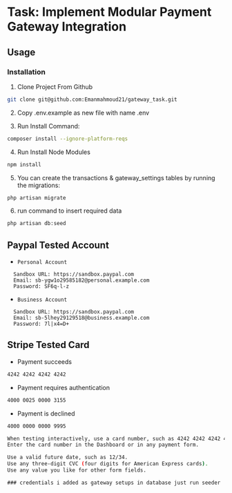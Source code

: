 # Task: Implement Modular Payment Gateway Integration

##  Usage

### Installation
1. Clone Project From Github
``` bash
git clone git@github.com:Emanmahmoud21/gateway_task.git
```
2. Copy .env.example as new file with name .env

3. Run Install Command:
``` bash
composer install --ignore-platform-reqs
```
4. Run Install Node Modules
``` bash
npm install
```
5. You can create the transactions & gateway_settings tables by running the migrations:
``` bash
php artisan migrate
```
6. run command to insert required data
``` bash
php artisan db:seed
```
## Paypal Tested Account
- ```Personal Account```
```dotenv
  Sandbox URL: https://sandbox.paypal.com
  Email: sb-ygw1o29585182@personal.example.com
  Password: SF6q-l-z
```
- ```Business Account```
```dotenv
  Sandbox URL: https://sandbox.paypal.com
  Email: sb-5lhey29129518@business.example.com
  Password: 7l|x4=D+
```


## Stripe Tested Card
- Payment succeeds
``` bash
4242 4242 4242 4242 
```
- Payment requires authentication
``` bash
4000 0025 0000 3155
```
- Payment is declined
``` bash
4000 0000 0000 9995
```

``` bash
When testing interactively, use a card number, such as 4242 4242 4242 4242. 
Enter the card number in the Dashboard or in any payment form.

Use a valid future date, such as 12/34.
Use any three-digit CVC (four digits for American Express cards).
Use any value you like for other form fields.
```

```
### credentials i added as gateway setups in database just run seeder
```
